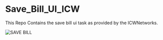 # Save_Bill_UI_ICW
This Repo Contains the save bill ui task as provided by the ICWNetworks.

![SAVE BILL](https://github.com/AmanMangla06/Save_Bill_UI_ICW/assets/47072851/eadc9660-10db-4a36-8135-911874dc8e36)
